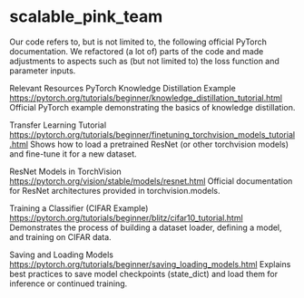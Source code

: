 # scalable_pink_team
Our code refers to, but is not limited to, the following official PyTorch documentation. We refactored (a lot of) parts of the code and made adjustments to aspects such as (but not limited to) the loss function and parameter inputs.

Relevant Resources
PyTorch Knowledge Distillation Example
<br>
https://pytorch.org/tutorials/beginner/knowledge_distillation_tutorial.html
Official PyTorch example demonstrating the basics of knowledge distillation.

Transfer Learning Tutorial
https://pytorch.org/tutorials/beginner/finetuning_torchvision_models_tutorial.html
Shows how to load a pretrained ResNet (or other torchvision models) and fine-tune it for a new dataset.

ResNet Models in TorchVision
https://pytorch.org/vision/stable/models/resnet.html
Official documentation for ResNet architectures provided in torchvision.models.

Training a Classifier (CIFAR Example)
https://pytorch.org/tutorials/beginner/blitz/cifar10_tutorial.html
Demonstrates the process of building a dataset loader, defining a model, and training on CIFAR data.

Saving and Loading Models
https://pytorch.org/tutorials/beginner/saving_loading_models.html
Explains best practices to save model checkpoints (state_dict) and load them for inference or continued training.
